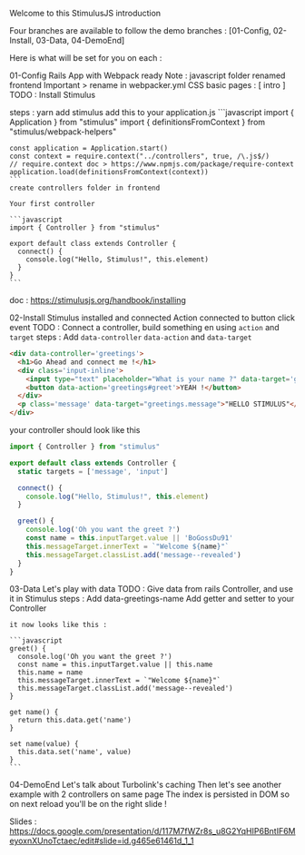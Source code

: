 Welcome to this StimulusJS introduction

Four branches are available to follow the demo
branches : [01-Config, 02-Install, 03-Data, 04-DemoEnd]

Here is what will be set for you on each :

01-Config
  Rails App with Webpack ready
    Note : javascript folder renamed frontend
    Important > rename in webpacker.yml
  CSS basic
  pages : [ intro ]
  TODO : Install Stimulus

  steps :
    yarn add stimulus
    add this to your application.js
    ```javascript
    import { Application } from "stimulus"
    import { definitionsFromContext } from "stimulus/webpack-helpers"

    const application = Application.start()
    const context = require.context("../controllers", true, /\.js$/)
    // require.context doc > https://www.npmjs.com/package/require-context
    application.load(definitionsFromContext(context))
    ```
    create controllers folder in frontend

    Your first controller

    ```javascript
    import { Controller } from "stimulus"

    export default class extends Controller {
      connect() {
        console.log("Hello, Stimulus!", this.element)
      }
    }
    ```
  doc : https://stimulusjs.org/handbook/installing

02-Install
  Stimulus installed and connected
  Action connected to button click event
  TODO : Connect a controller, build something en using `action` and `target`
  steps :
  Add `data-controller` `data-action` and `data-target`

  ```html
  <div data-controller='greetings'>
    <h1>Go Ahead and connect me !</h1>
    <div class='input-inline'>
      <input type="text" placeholder="What is your name ?" data-target='greetings.input'>
      <button data-action='greetings#greet'>YEAH !</button>
    </div>
    <p class='message' data-target="greetings.message">"HELLO STIMULUS"</p>
  </div>
  ```

  your controller should look like this

  ```javascript
  import { Controller } from "stimulus"

  export default class extends Controller {
    static targets = ['message', 'input']

    connect() {
      console.log("Hello, Stimulus!", this.element)
    }

    greet() {
      console.log('Oh you want the greet ?')
      const name = this.inputTarget.value || 'BoGossDu91'
      this.messageTarget.innerText = `"Welcome ${name}"`
      this.messageTarget.classList.add('message--revealed')
    }
  }
  ```

  03-Data
    Let's play with data
    TODO : Give data from rails Controller, and use it in Stimulus
    steps :
      Add data-greetings-name
      Add getter and setter to your Controller

    it now looks like this :

    ```javascript
    greet() {
      console.log('Oh you want the greet ?')
      const name = this.inputTarget.value || this.name
      this.name = name
      this.messageTarget.innerText = `"Welcome ${name}"`
      this.messageTarget.classList.add('message--revealed')
    }

    get name() {
      return this.data.get('name')
    }

    set name(value) {
      this.data.set('name', value)
    }
    ```

  04-DemoEnd
    Let's talk about Turbolink's caching
    Then let's see another example with 2 controllers on same page
    The index is persisted in DOM so on next reload you'll be on the right slide !

  Slides : https://docs.google.com/presentation/d/117M7fWZr8s_u8G2YqHIP6BntIF6MeyoxnXUnoTctaec/edit#slide=id.g465e61461d_1_1  
